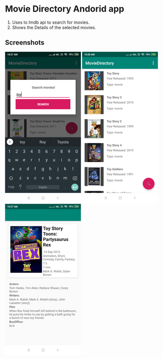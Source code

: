 # Movie Directory Andorid app

1. Uses to Imdb api to search for movies.
1. Shows the Details of the selected movies.

## Screenshots
![](Screenshots/search-dialog.png) ![](Screenshots/movie-list.png) ![](Screenshots/movie-detail.png)
